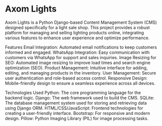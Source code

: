 # Axom Lights
Axom Lights is a Python Django-based Content Management System (CMS) designed specifically for a light sale shop. This project provides a robust platform for managing and selling lighting products online, integrating various features to enhance user experience and optimize performance.

Features
Email Integration: Automated email notifications to keep customers informed and engaged.
WhatsApp Integration: Easy communication with customers via WhatsApp for support and sales inquiries.
Image Resizing for SEO: Automated image resizing to improve load times and search engine optimization (SEO).
Product Management: Intuitive interface for adding, editing, and managing products in the inventory.
User Management: Secure user authentication and role-based access control.
Responsive Design: Mobile-friendly design to ensure a seamless experience across all devices.

Technologies Used
Python: The core programming language for the backend logic.
Django: The web framework used to build the CMS.
SQLite: The database management system used for storing and retrieving data using Django ORM.
HTML/CSS/JavaScript: Frontend technologies for creating a user-friendly interface.
Bootstrap: For responsive and modern design.
Pillow: Python Imaging Library (PIL) for image processing tasks.
